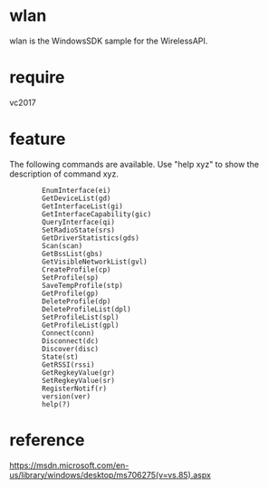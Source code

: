 # wlan
wlan is the WindowsSDK sample for the WirelessAPI.


# require 
  vc2017
  
# feature
The following commands are available. Use "help xyz" to show the description of command xyz.
```
        EnumInterface(ei)
        GetDeviceList(gd)
        GetInterfaceList(gi)
        GetInterfaceCapability(gic)
        QueryInterface(qi)
        SetRadioState(srs)
        GetDriverStatistics(gds)
        Scan(scan)
        GetBssList(gbs)
        GetVisibleNetworkList(gvl)
        CreateProfile(cp)
        SetProfile(sp)
        SaveTempProfile(stp)
        GetProfile(gp)
        DeleteProfile(dp)
        DeleteProfileList(dpl)
        SetProfileList(spl)
        GetProfileList(gpl)
        Connect(conn)
        Disconnect(dc)
        Discover(disc)
        State(st)
		GetRSSI(rssi)
        GetRegkeyValue(gr)
        SetRegkeyValue(sr)
        RegisterNotif(r)
        version(ver)
        help(?)
```
# reference
  https://msdn.microsoft.com/en-us/library/windows/desktop/ms706275(v=vs.85).aspx

